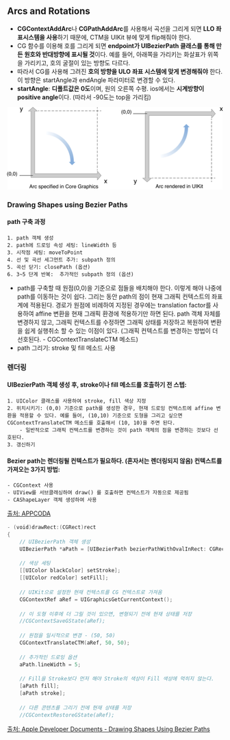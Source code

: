 ## Arcs and Rotations
- **CGContextAddArc**나 **CGPathAddArc**를 사용해서 곡선을 그리게 되면 **LLO 좌표시스템을 사용**하기 때문에, CTM을 UIKit 뷰에 맞게 flip해줘야 한다.
- CG 함수를 이용해 호를 그리게 되면 **endpoint가 UIBezierPath 클래스를 통해 만든 원호와 반대방향에 표시될 것**이다. 예를 들어, 아래쪽을 가리키는 화살표가 위쪽을 가리키고, 호의 굴절이 있는 방향도 다르다. 
- 따라서 CG를 사용해 그려진 **호의 방향을 ULO 좌표 시스템에 맞게 변경해줘야** 한다. 이 방향은 startAngle과 endAngle 파라미터로 변경할 수 있다.
- **startAngle**: **디폴트값은 0도**이며, 원의 오른쪽 수평. ios에서는 **시계방향이 positive angle**이다. (따라서 -90도는 top을 가리킴)

![](img/8_flipped_coordinates_1.png)

### Drawing Shapes using Bezier Paths
#### path 구축 과정
    1. path 객체 생성
    2. path에 드로잉 속성 세팅: lineWidth 등
    3. 시작점 세팅: moveToPoint
    4. 선 및 곡선 세그먼트 추가: subpath 정의
    5. 곡선 닫기: closePath (옵션)
    6. 3~5 단계 반복:  추가적인 subpath 정의 (옵션)

- path를 구축할 때 원점(0,0)을 기준으로 점들을 배치해야 한다. 이렇게 해야 나중에 path를 이동하는 것이 쉽다. 그리는 동안 path의 점이 현재 그래픽 컨텍스트의 좌표계에 적용된다. 경로가 원점에 비례하여 지정된 경우에는 translation factor를 사용하여 affine 변환을 현재 그래픽 환경에 적용하기만 하면 된다. path 객체 자체를 변경하지 않고, 그래픽 컨텍스트를 수정하면 그래픽 상태를 저장하고 복원하여 변환을 쉽게 실행취소 할 수 있는 이점이 있다. (그래픽 컨텍스트를 변경하는 방법이 더 선호된다. - CGContextTranslateCTM 메소드)
- path 그리기: stroke 및 fill 메소드 사용

### 렌더링
#### UIBezierPath 객체 생성 후, stroke이나 fill 메소드를 호출하기 전 스텝:
    1. UIColor 클래스를 사용하여 stroke, fill 색상 지정
    2. 위치시키기: (0,0) 기준으로 path를 생성한 경우, 현재 드로잉 컨텍스트에 affine 변환을 적용할 수 있다. 예를 들어, (10,10) 기준으로 도형을 그리고 싶으면 CGContextTranslateCTM 메소드를 호출해서 (10, 10)을 주면 된다.
        - 일반적으로 그래픽 컨텍스트를 변경하는 것이 path 객체의 점을 변경하는 것보다 선호된다.
    3. 갱신하기

#### Bezier path는 렌더링될 컨텍스트가 필요하다. (혼자서는 렌더링되지 않음) 컨텍스트를 가져오는 3가지 방법:
    - CGContext 사용
    - UIView를 서브클래싱하여 draw() 를 호출하면 컨텍스트가 자동으로 제공됨
    - CAShapeLayer 객체 생성하여 사용
[출처: APPCODA](https://www.appcoda.com/bezier-paths-introduction/)

```swift
- (void)drawRect:(CGRect)rect
{
	// UIBezierPath 객체 생성
	UIBezierPath *aPath = [UIBezierPath bezierPathWithOvalInRect: CGRectMake(0, 0, 200, 100)];
	
	// 색상 세팅
	[[UIColor blackColor] setStroke];
	[[UIColor redColor] setFill];

	// UIKit으로 설정한 현재 컨텍스트를 CG 컨텍스트로 가져옴
	CGContextRef aRef = UIGraphicsGetCurrentContext();

	// 이 도형 이후에 더 그릴 것이 있으면, 변형되기 전에 현재 상태를 저장
	//CGContextSaveGState(aRef);

	// 원점을 일시적으로 변경 - (50, 50)
	CGContextTranslateCTM(aRef, 50, 50);

	// 추가적인 드로잉 옵션
	aPath.lineWidth = 5;

	// Fill을 Stroke보다 먼저 해야 Stroke의 색상이 Fill 색상에 먹히지 않는다.
	[aPath fill];
	[aPath stroke];

	// 다른 콘텐츠를 그리기 전에 현재 상태를 저장
	//CGContextRestoreGState(aRef);
```

[출처: Apple Developer Documents - Drawing Shapes Using Bezier Paths](https://developer.apple.com/library/content/documentation/2DDrawing/Conceptual/DrawingPrintingiOS/BezierPaths/BezierPaths.html#//apple_ref/doc/uid/TP40010156-CH11-SW1)